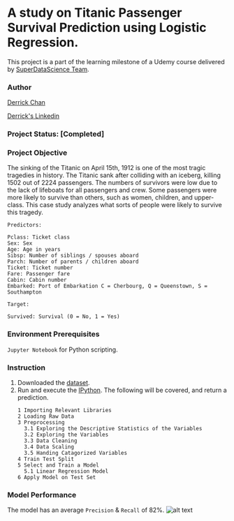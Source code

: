 # A study on Titanic Passenger Survival Prediction using Logistic Regression.
This project is a part of the learning milestone of a Udemy course delivered by [SuperDataScience Team](https://www.udemy.com/machine-learning-classification/). 

### Author
[Derrick Chan](https://github.com/zhenyu92)

[Derrick's Linkedin](https://www.linkedin.com/in/zychan/)

### Project Status: [Completed]

### Project Objective
The sinking of the Titanic on April 15th, 1912 is one of the most tragic tragedies in history. The Titanic sank after colliding with an iceberg, killing 1502 out of 2224 passengers. The numbers of survivors were low due to the lack of lifeboats for all passengers and crew. Some passengers were more likely to survive than others, such as women, children, and upper-class. This case study analyzes what sorts of people were likely to survive this tragedy. 

`Predictors:`
```
Pclass: Ticket class
Sex: Sex
Age: Age in years
Sibsp: Number of siblings / spouses aboard
Parch: Number of parents / children aboard
Ticket: Ticket number
Fare: Passenger fare
Cabin: Cabin number
Embarked: Port of Embarkation C = Cherbourg, Q = Queenstown, S = Southampton
```

`Target:`
```
Survived: Survival (0 = No, 1 = Yes)
```

### Environment Prerequisites
`Jupyter Notebook` for Python scripting.

### Instruction
1. Downloaded the [dataset](https://github.com/zhenyu92/ML_Logistic_Regression_Titanic_Survival/blob/master/Train_Titanic.csv).
2. Run and execute the [IPython](https://github.com/zhenyu92/ML_Logistic_Regression_Titanic_Survival/blob/master/Logistic%20Regression%20-%20Titanic%20Survival.ipynb).
    The following will be covered, and return a prediction.
    ```
    1 Importing Relevant Libraries
    2 Loading Raw Data
    3 Preprocessing
      3.1 Exploring the Descriptive Statistics of the Variables
      3.2 Exploring the Variables
      3.3 Data Cleaning
      3.4 Data Scaling
      3.5 Handing Catagorized Variables
    4 Train Test Split
    5 Select and Train a Model
      5.1 Linear Regression Model
    6 Apply Model on Test Set
    ```
    
### Model Performance
The model has an average `Precision` & `Recall` of 82%.
![alt text](https://github.com/zhenyu92/ML_Logistic_Regression_Titanic_Survival/blob/master/Confusion%20Matrix.JPG "Confusion Matrix")
